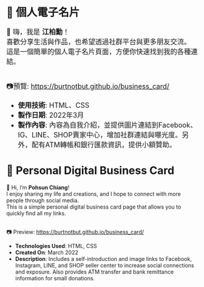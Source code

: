 <h1>💼 個人電子名片</h1>
<span style="font-size:18px;">
👋 嗨，我是 <b>江柏勳</b>！<br>
喜歡分享生活與作品，也希望透過社群平台與更多朋友交流。<br>
這是一個簡單的個人電子名片頁面，方便你快速找到我的各種連結。<br>
<br>

📷預覽: https://burtnotbut.github.io/business_card/<br>
- **使用技術**: HTML、CSS<br>
- **製作日期**: 2022年3月<br>
- **製作內容**: 內容為自我介紹，並提供圖片連結到Facebook、IG、LINE、SHOP賣家中心，增加社群連結與曝光度。另外，配有ATM轉帳和銀行匯款資訊，提供小額贊助。<br>
</span>

<h1>💼 Personal Digital Business Card</h1>
👋 Hi, I’m <b>Pohsun Chiang</b>!<br>
I enjoy sharing my life and creations, and I hope to connect with more people through social media.<br>
This is a simple personal digital business card page that allows you to quickly find all my links.<br>
<br>

📷 Preview: https://burtnotbut.github.io/business_card/<br>
- <b>Technologies Used</b>: HTML, CSS<br>
- <b>Created On</b>: March 2022<br>
- <b>Description</b>: Includes a self-introduction and image links to Facebook, Instagram, LINE, and SHOP seller center to increase social connections and exposure. Also provides ATM transfer and bank remittance information for small donations.<br>
</span>